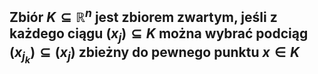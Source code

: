 ## Zbiór $K \subseteq \mathbb{R}^n$ jest **zbiorem zwartym**, jeśli z każdego ciągu $(x_j)\subseteq K$ można wybrać podciąg $(x_{j_k})\subseteq (x_{j})$  zbieżny do pewnego punktu $x \in K$
